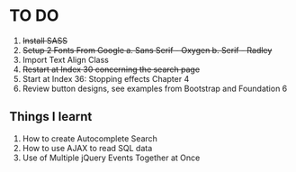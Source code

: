 # TO DO
1. <del>Install SASS</del>
2. <del>Setup 2 Fonts From Google
	a. Sans Serif - Oxygen
	b. Serif - Radley</del>
3. Import Text Align Class
4. <del>Restart at Index 30 concerning the search page</del>
5. Start at Index 36: Stopping effects Chapter 4
6. Review button designs, see examples from Bootstrap and Foundation 6

## Things I learnt
1. How to create Autocomplete Search
2. How to use AJAX to read SQL data
3. Use of Multiple jQuery Events Together at Once